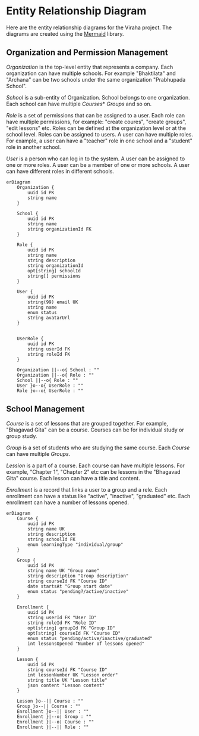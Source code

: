 # Entity Relationship Diagram

Here are the entity relationship diagrams for the Viraha project. The diagrams are created using the [Mermaid](https://mermaid-js.github.io/mermaid/#/) library.

## Organization and Permission Management

*Organization* is the top-level entity that represents a company. Each organization can have multiple schools. For example "Bhaktilata" and "Archana" can be two schools under the same organization "Prabhupada School".

*School* is a sub-entity of Organization. School belongs to one organization. Each school can have multiple *Courses** *Groups* and so on.

*Role* is a set of permissions that can be assigned to a user. Each role can have multiple permissions, for example: "create coures", "create groups", "edit lessons" etc. Roles can be defined at the organization level or at the school level. Roles can be assigned to users. A user can have multiple roles. For example, a user can have a "teacher" role in one school and a "student" role in another school.

*User* is a person who can log in to the system. A user can be assigned to one or more roles. A user can be a member of one or more schools. A user can have different roles in different schools.

```mermaid
erDiagram
    Organization {
        uuid id PK
        string name
    }

    School {
        uuid id PK
        string name
        string organizationId FK
    }

    Role {
        uuid id PK
        string name
        string description
        string organizationId
        opt[string] schoolId
        string[] permissions
    }

    User {
        uuid id PK
        string(99) email UK
        string name
        enum status
        string avatarUrl
    }


    UserRole {
        uuid id PK
        string userId FK
        string roleId FK
    }

    Organization ||--o{ School : ""
    Organization ||--o{ Role : ""
    School ||--o{ Role : ""
    User }o--o{ UserRole : ""
    Role }o--o{ UserRole : ""

```

## School Management

*Course* is a set of lessons that are grouped together. For example, "Bhagavad Gita" can be a course. Courses can be for individual study or group study.

*Group* is a set of students who are studying the same course. Each *Course* can have multiple *Groups*.

*Lession* is a part of a course. Each course can have multiple lessons. For example, "Chapter 1", "Chapter 2" etc can be lessons in the "Bhagavad Gita" course. Each lesson can have a title and content.

*Enrollment* is a record that links a user to a group and a rele. Each enrollment can have a status like "active", "inactive", "graduated" etc. Each enrollment can have a number of lessons opened.

```mermaid
erDiagram
    Course {
        uuid id PK
        string name UK
        string description
        string schoolId FK
        enum learningType "individual/group"
    }

    Group {
        uuid id PK
        string name UK "Group name"
        string description "Group description"
        string courseId FK "Course ID"
        date startsAt "Group start date"
        enum status "pending?/active/inactive"
    }

    Enrollment {
        uuid id PK
        string userId FK "User ID"
        string roleId FK "Role ID"
        opt[string] groupId FK "Group ID"
        opt[string] courseId FK "Course ID"
        enum status "pending/active/inactive/graduated"
        int lessonsOpened "Number of lessons opened"
    }

    Lesson {
        uuid id PK
        string courseId FK "Course ID"
        int lessonNumber UK "Lesson order"
        string title UK "Lesson title"
        json content "Lesson content"
    }

    Lesson }o--|| Course : ""
    Group }o--|| Course : ""
    Enrollment }o--|| User : ""
    Enrollment }|--o| Group : ""
    Enrollment }|--o| Course : ""
    Enrollment }|--|| Role : ""
```
